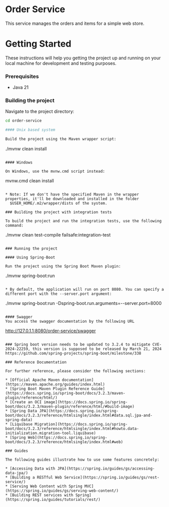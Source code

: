 # Order Service

This service manages the orders and items for a simple web store.

# Getting Started

These instructions will help you getting the project up and running on your local machine for development and testing purposes.


### Prerequisites

- Java 21

### Building the project

Navigate to the project directory:

```bash
cd order-service

#### Unix based system

Build the project using the Maven wrapper script:

```
./mvnw clean install
```

#### Windows

On Windows, use the mvnw.cmd script instead:

```
mvnw.cmd clean install
```

* Note: If we don't have the specified Maven in the wrapper properties, it'll be downloaded and installed in the folder
  $USER_HOME/.m2/wrapper/dists of the system.

### Building the project with integration tests

To build the project and run the integration tests, use the following command:

```
./mvnw clean test-compile failsafe:integration-test
```

### Running the project

#### Using Spring-Boot

Run the project using the Spring Boot Maven plugin:

```
./mvnw spring-boot:run
```

* By default, the application will run on port 8080. You can specify a different port with the --server.port argument:

```
./mvnw spring-boot:run -Dspring-boot.run.arguments=--server.port=8000
```

#### Swagger
You access the swagger documentation by the following URL

```
http://127.0.1.1:8080/order-service/swagger

```

### Spring boot version needs to be updated to 3.2.4 to mitigate CVE-2024-22259, this version is supposed to be released by March 21, 2024
https://github.com/spring-projects/spring-boot/milestone/338

### Reference Documentation

For further reference, please consider the following sections:

* [Official Apache Maven documentation](https://maven.apache.org/guides/index.html)
* [Spring Boot Maven Plugin Reference Guide](https://docs.spring.io/spring-boot/docs/3.2.3/maven-plugin/reference/html/)
* [Create an OCI image](https://docs.spring.io/spring-boot/docs/3.2.3/maven-plugin/reference/html/#build-image)
* [Spring Data JPA](https://docs.spring.io/spring-boot/docs/3.2.3/reference/htmlsingle/index.html#data.sql.jpa-and-spring-data)
* [Liquibase Migration](https://docs.spring.io/spring-boot/docs/3.2.3/reference/htmlsingle/index.html#howto.data-initialization.migration-tool.liquibase)
* [Spring Web](https://docs.spring.io/spring-boot/docs/3.2.3/reference/htmlsingle/index.html#web)

### Guides

The following guides illustrate how to use some features concretely:

* [Accessing Data with JPA](https://spring.io/guides/gs/accessing-data-jpa/)
* [Building a RESTful Web Service](https://spring.io/guides/gs/rest-service/)
* [Serving Web Content with Spring MVC](https://spring.io/guides/gs/serving-web-content/)
* [Building REST services with Spring](https://spring.io/guides/tutorials/rest/)

